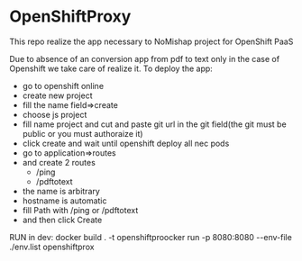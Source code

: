 # OpenShiftProxy
This repo realize the app necessary to NoMishap project for OpenShift PaaS

Due to absence of an conversion app from pdf to text only in the case of Openshift we take care of realize it.
To deploy the app:
- go to openshift online
- create new project
- fill the name field=>create
- choose js project 
- fill name project and cut and paste git url in the git field(the git must be public or you must authoraize it)
- click create and wait until openshift deploy all nec pods
- go to application=>routes
- and create 2 routes
  - /ping
  - /pdftotext
- the name is arbitrary 
- hostname is automatic 
- fill Path with /ping or /pdftotext
- and then click Create



RUN in dev: docker build . -t openshiftproocker run -p 8080:8080 --env-file ./env.list openshiftprox